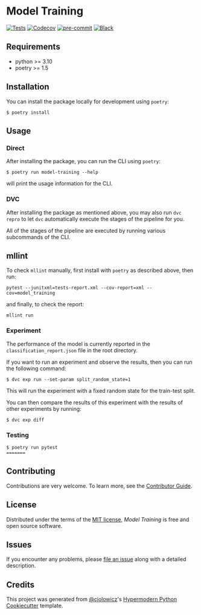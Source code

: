 # Model Training

[![Tests](https://github.com/remla23-team18/model-training/actions/workflows/tests.yml/badge.svg?branch=main)](https://github.com/remla23-team18/model-training/actions/workflows/tests.yml)
[![Codecov](https://codecov.io/gh/remla23-team18/model-training/branch/main/graph/badge.svg)][codecov]
[![pre-commit](https://img.shields.io/badge/pre--commit-enabled-brightgreen?logo=pre-commit&logoColor=white)][pre-commit]
[![Black](https://img.shields.io/badge/code%20style-black-000000.svg)][black]

[codecov]: https://app.codecov.io/gh/remla23-team18/model-training
[pre-commit]: https://github.com/pre-commit/pre-commit
[black]: https://github.com/psf/black

## Requirements

- python >= 3.10
- poetry >= 1.5

## Installation

You can install the package locally for development using `poetry`:

```console
$ poetry install
```

## Usage

### Direct

After installing the package, you can run the CLI using `poetry`:

```console
$ poetry run model-training --help
```

will print the usage information for the CLI.

### DVC

After installing the package as mentioned above, you may also run `dvc repro` to let `dvc` automatically execute the stages of the pipeline for you.

All of the stages of the pipeline are executed by running various subcommands of the CLI.

## mllint

To check `mllint` manually, first install with `poetry` as described above, then run:

```console
pytest --junitxml=tests-report.xml --cov-report=xml --cov=model_training
```

and finally, to check the report:

```console
mllint run
```

### Experiment

The performance of the model is currently reported in the `classification_report.json` file in the root directory.

If you want to run an experiment and observe the results, then you can run the following command:

```console
$ dvc exp run --set-param split_random_state=1
```

This will run the experiment with a fixed random state for the train-test split.

You can then compare the results of this experiment with the results of other experiments by running:

```console
$ dvc exp diff
```

### Testing

```console
$ poetry run pytest
=======
```

## Contributing

Contributions are very welcome.
To learn more, see the [Contributor Guide].

## License

Distributed under the terms of the [MIT license][license],
_Model Training_ is free and open source software.

## Issues

If you encounter any problems,
please [file an issue] along with a detailed description.

## Credits

This project was generated from [@cjolowicz]'s [Hypermodern Python Cookiecutter] template.

[@cjolowicz]: https://github.com/cjolowicz
[pypi]: https://pypi.org/
[hypermodern python cookiecutter]: https://github.com/cjolowicz/cookiecutter-hypermodern-python
[file an issue]: https://github.com/remla23-team18/model-training/issues
[pip]: https://pip.pypa.io/

<!-- github-only -->

[license]: https://github.com/remla23-team18/model-training/blob/main/LICENSE
[contributor guide]: https://github.com/remla23-team18/model-training/blob/main/CONTRIBUTING.md
